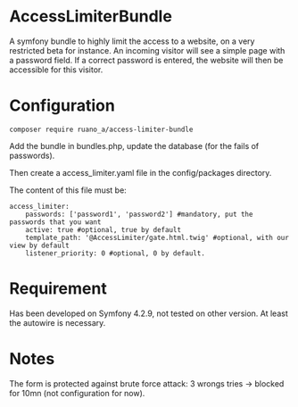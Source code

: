 # AccessLimiterBundle
A symfony bundle to highly limit the access to a website, on a very restricted beta for instance.
An incoming visitor will see a simple page with a password field. If a correct password is entered, the website will then be accessible for this visitor.

# Configuration

~~~~
composer require ruano_a/access-limiter-bundle
~~~~

Add the bundle in bundles.php, update the database (for the fails of passwords).

Then create a access_limiter.yaml file in the config/packages directory.

The content of this file must be:

~~~~
access_limiter:
    passwords: ['password1', 'password2'] #mandatory, put the passwords that you want
    active: true #optional, true by default
    template_path: '@AccessLimiter/gate.html.twig' #optional, with our view by default
    listener_priority: 0 #optional, 0 by default.
~~~~

# Requirement 
Has been developed on Symfony 4.2.9, not tested on other version. At least the autowire is necessary.

# Notes
The form is protected against brute force attack: 3 wrongs tries -> blocked for 10mn (not configuration for now).
